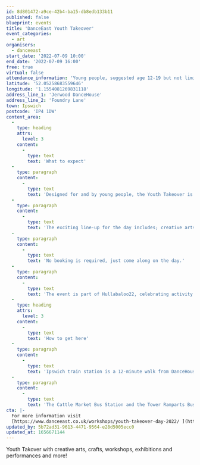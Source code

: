 ```yaml
---
id: 8d801472-a9ce-42b4-ba15-db8edb133b11
published: false
blueprint: events
title: 'DanceEast Youth Takeover'
event_categories:
  - art
organisers:
  - danceeast
start_date: '2022-07-09 10:00'
end_date: '2022-07-09 16:00'
free: true
virtual: false
attendance_information: 'Young people, suggested age 12-19 but not limited to.'
latitude: '52.05258683559646'
longitude: '1.1554081269831118'
address_line_1: 'Jerwood DanceHouse'
address_line_2: 'Foundry Lane'
town: Ipswich
postcode: 'IP4 1DW'
content_area:
  -
    type: heading
    attrs:
      level: 3
    content:
      -
        type: text
        text: 'What to expect'
  -
    type: paragraph
    content:
      -
        type: text
        text: 'Designed for and by young people, the Youth Takeover is putting young people from the local community at its heart, with space to express their identity and creativity and bring the Jerwood DanceHouse to life with an exciting programme of events and activities curated by their very own Youth Planning Team.'
  -
    type: paragraph
    content:
      -
        type: text
        text: 'The exciting line-up for the day includes; creative arts and crafts workshops, exhibitions, drag runway, pop-up performances, glitter station, DJ, breakdancing and soca dance workshops, music/art/movement jam, chill out zone and a chance to explore the green screen studio.'
  -
    type: paragraph
    content:
      -
        type: text
        text: 'No booking is required, just come along on the day.'
  -
    type: paragraph
    content:
      -
        type: text
        text: 'The event is part of Hullabaloo22, celebrating activity happening in Ipswich through which children and young people can express themselves, develop skills and have a voice through creative and cultural participation.'
  -
    type: heading
    attrs:
      level: 3
    content:
      -
        type: text
        text: 'How to get here'
  -
    type: paragraph
    content:
      -
        type: text
        text: 'Ipswich train station is a 12-minute walk from DanceHouse.'
  -
    type: paragraph
    content:
      -
        type: text
        text: 'The Cattle Market Bus Station and the Tower Ramparts Bus Station are within 15 minutes’ walk and buses run frequently.'
cta: |-
  For more information visit 
  [https://www.danceeast.co.uk/workshops/youth-takeover-day-2022/ ](https://www.danceeast.co.uk/workshops/youth-takeover-day-2022/)
updated_by: 5b72ad31-9613-4471-9564-e28d5005ecc0
updated_at: 1656671144
---
```

Youth Takover with creative arts, crafts, workshops, exhibitions and performances and more!